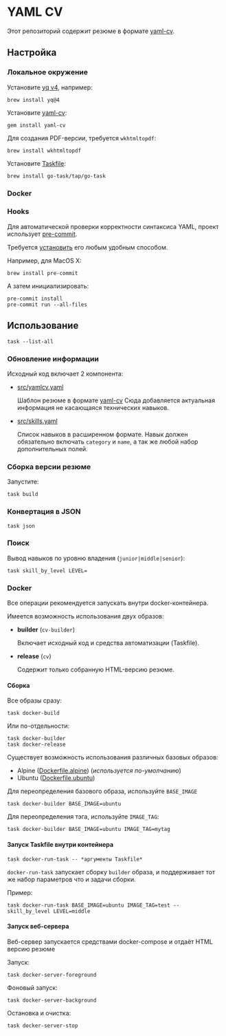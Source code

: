 # YAML CV
Этот репозиторий содержит резюме в формате [yaml-cv](https://github.com/haath/yaml-cv).

## Настройка

### Локальное окружение
Установите [yq v4](https://mikefarah.gitbook.io/yq/), например:
```shell
brew install yq@4
```

Установите [yaml-cv](https://github.com/haath/yaml-cv):
```shell
gem install yaml-cv
```

Для создания PDF-версии, требуется `wkhtmltopdf`:
```shell
brew install wkhtmltopdf
```

Установите [Taskfile](https://taskfile.dev):
```shell
brew install go-task/tap/go-task
```

### Docker


### Hooks
Для автоматической проверки корректности синтаксиса YAML, проект использует [pre-commit](https://pre-commit.com).

Требуется [установить](https://pre-commit.com/#installation) его любым удобным способом.

Например, для MacOS X:
```shell
brew install pre-commit
```

А затем инициализировать:
```shell
pre-commit install
pre-commit run --all-files
```

## Использование

```shell
task --list-all
```

### Обновление информации

Исходный код включает 2 компонента:
- [src/yamlcv.yaml](src/yamlcv.yaml)

  Шаблон резюме в формате [yaml-cv](https://github.com/haath/yaml-cv)
  Сюда добавляется актуальная информация не касающаяся технических навыков.
- [src/skills.yaml](src/skills.yaml)

  Список навыков в расширенном формате. Навык должен обязательно включать `category` и `name`, а так же любой набор дополнительных полей.

### Сборка версии резюме

Запустите:
```shell
task build
```

### Конвертация в JSON

```shell
task json
```

### Поиск

Вывод навыков по уровню владения (`junior|middle|senior`):
```shell
task skill_by_level LEVEL=
```

### Docker
Все операции рекомендуется запускать внутри docker-контейнера.

Имеется возможность использования двух образов:
- **builder** (`cv-builder`)

  Включает исходный код и средства автоматизации (Taskfile).

- **release** (`cv`)

  Содержит только собранную HTML-версию резюме.

#### Сборка

Все образы сразу:
```shell
task docker-build
```

Или по-отдельности:
```shell
task docker-builder
task docker-release
```

Существует возможность использования различных базовых образов:
- Alpine ([Dockerfile.alpine](Dockerfile.alpine)) (*используется по-умолчанию*)
- Ubuntu ([Dockerfile.ubuntu](Dockerfile.ubuntu))

Для переопределения базового образа, используйте `BASE_IMAGE`
```shell
task docker-builder BASE_IMAGE=ubuntu
```

Для переопределения тэга, используйте `IMAGE_TAG`:
```shell
task docker-builder BASE_IMAGE=ubuntu IMAGE_TAG=mytag
```

#### Запуск Taskfile внутри контейнера

```shell
task docker-run-task -- *аргументы Taskfile*
```

`docker-run-task` запускает сборку `builder` образа, и поддерживает тот же набор параметров что и задачи сборки.

Пример:
```shell
task docker-run-task BASE_IMAGE=ubuntu IMAGE_TAG=test -- skill_by_level LEVEL=middle
```

#### Запуск веб-сервера 
Веб-сервер запускается средствами docker-compose и отдаёт HTML версию резюме

Запуск:
```shell
task docker-server-foreground
```

Фоновый запуск:
```shell
task docker-server-background
```

Остановка и очистка:
```shell
task docker-server-stop
```